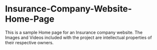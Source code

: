 # Insurance-Company-Website-Home-Page
This is a sample Home page for an Insurance company website.
The Images and Videos included with the project are intellectual properties of their respective owners. 
